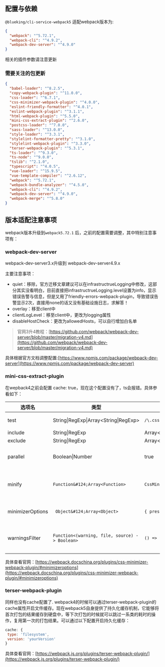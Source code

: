 ## 配置与依赖

`@blueking/cli-service-webpack5`  适配webpack版本为:
```json
{
  "webpack": "^5.72.1",
  "webpack-cli": "^4.9.2",
  "webpack-dev-server": "^4.9.0"
}
```
相关的插件参数请注意更新

### 需要关注的包更新
```json
{
  "babel-loader": "^8.2.5",
  "copy-webpack-plugin": "^11.0.0",
  "css-loader": "^6.7.1",
  "css-minimizer-webpack-plugin": "^4.0.0",
  "eslint-friendly-formatter": "^4.0.1",
  "eslint-webpack-plugin": "^3.1.1",
  "html-webpack-plugin": "^5.5.0",
  "mini-css-extract-plugin": "^2.6.0",
  "postcss-loader": "^7.0.0",
  "sass-loader": "^13.0.0",
  "style-loader": "^3.3.1",
  "stylelint-formatter-pretty": "^3.1.0",
  "stylelint-webpack-plugin": "^3.3.0",
  "terser-webpack-plugin": "^5.3.1",
  "ts-loader": "^9.3.0",
  "ts-node": "^9.0.0",
  "tslib": "^2.1.0",
  "typescript": "^4.0.5",
  "vue-loader": "^15.9.5",
  "vue-template-compiler": "^2.6.12",
  "webpack": "^5.72.1",
  "webpack-bundle-analyzer": "^4.5.0",
  "webpack-cli": "^4.9.2",
  "webpack-dev-server": "^4.9.0",
  "webpack-merge": "^5.8.0"
}
```

## 版本适配注意事项
webpack版本升级到`webpack5.72.1` 后，之前的配置需要调整，其中特别注意事项有：
### webpack-dev-server
webpack-dev-server3.x升级到 webpack-dev-server4.9.x

主要注意事项：
+ quiet：移除，官方迁移文章建议可以在infrastructrueLogging中修改，这部分其实没看明白，目前直接把infrastructrueLogging.level设置为info，显示错误告警与信息，但是又用了friendly-errors-webpack-plugin，导致错误告警显示2次，直接用none的话又没有基础设施日志，求解答！
+ overlay：移至client中
+ clientLogLevel：移至client中，更改为logging属性
+ disableHostCheck：更改为allowedHosts，可以自行增加白名单
> 官网3升4教程：[https://github.com/webpack/webpack-dev-server/blob/master/migration-v4.md](https://github.com/webpack/webpack-dev-server/blob/master/migration-v4.md)

具体根据官方文档调整配置:[https://www.npmjs.com/package/webpack-dev-server](https://www.npmjs.com/package/webpack-dev-server)
### mini-css-extract-plugin
在wepback4之前会配置  cache: true，现在这个配置没有了，ts会报错。具体参看如下：


|  选项名  |  类型  |  默认值  |   描述  |
|  ----   | ----   |----   |----   |
|  test  |     String&#124;RegExp&#124;Array<String&#124;RegExp>  |     `/\.css(\?.*)?$/i`  |     匹配要处理的文件    |
|  include  |     String&#124;RegExp|Array<String&#124;RegExp>  |     undefined |     要引入的文件    |
|  exclude  |     String&#124;RegExp|Array<String&#124;RegExp>  |     undefined |     要排除的文件    |    
|  parallel  |     Boolean&#124;Number  |     true  |     启用/禁用多进程并行处理。   |
|  minify  |     `Function&#124;Array<Function> ` |   `CssMinimizerPlugin.cssnanoMinify`  |     允许覆盖默认的 minify 函数。   |
|  minimizerOptions  |    ` Object&#124;Array<Object>`  |     `{ preset: 'default' }`  |     Cssnano 优化 配置项。   |
|  warningsFilter  |     `Function<(warning, file, source) -> Boolean>` |   `() => true`    |     允许过滤掉 css-minimizer 的警告 |


具体查看官网：[https://webpack.docschina.org/plugins/css-minimizer-webpack-plugin/#minimizeroptions](https://webpack.docschina.org/plugins/css-minimizer-webpack-plugin/#minimizeroptions)

### terser-webpack-plugin
同样也没有cache配置了.
webpack4的时候可以通过terser-webpack-plugin的cache属性开启文件缓存。现在webpack5自身提供了持久化缓存机制，它能够将首次打包的结果缓存到硬盘中，等下次打包的时候就可以跳过一系类的耗时的操作，复用第一次的打包结果。可以通过以下配置开启持久化缓存：
```javascript
cache: {
 type: 'filesystem',
 version: 'yourVersion'
}
```
具体查看官网：[https://webpack.js.org/plugins/terser-webpack-plugin/](https://webpack.js.org/plugins/terser-webpack-plugin/)

